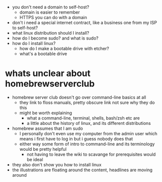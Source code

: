 - you don't need a domain to self-host? 
	- domain is easier to remember
	- HTTPS you can do with a domain
- don't i need a special internet contract, like a business one from my ISP to self-host?
- what linux distribution should I install?
- how do I become sudo? and what is sudo?
- how do I install linux?
	- how do I make a bootable drive with etcher?
	- what's a bootable drive

# whats unclear about homebrewserverclub
- homebrew server club doesn't go over command-line basics at all
	- they link to floss manuals, pretty obscure link not sure why they do this
	- might be worth explaining
		- what a command-line, terminal, shells, bash/zsh etc are
		- a little about the history of linux, and its different distributions
- homebrew assumes that I am sudo
	- I personally don't even use my computer from the admin user which means i first have to log in but i guess nobody does that
	- either way some form of intro to command-line and its terminology would be pretty helpful
		- not having to leave the wiki to scavange for prerequisites would be ideal
- they also don't show you how to install linux
- the illustrations are floating around the content, headlines are moving around


